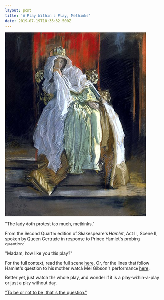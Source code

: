 ```yaml
---
layout: post
title: 'A Play Within a Play, Methinks'
date: 2019-07-19T18:35:32.500Z
---
```

![](/assets/uploads/459px-abbey_-_the_queen_in_hamlet.jpg)

"The lady doth protest too much, methinks."

From the Second Quartro edition of Shakespeare's _Hamlet_, Act III, Scene II, spoken by Queen Gertrude in response to Prince Hamlet's probing question:

"Madam, how like you this play?"

For the full context, read the full scene [here](http://shakespeare.mit.edu/hamlet/hamlet.3.2.html). Or, for the lines that follow Hamlet's question to his mother watch Mel Gibson's performance [here](https://www.youtube.com/watch?v=KOGjVUa_iIE). 

Better yet, just watch the whole play, and wonder if it is a play-within-a-play or just a play without day.

["To be or not to be, that is the question."](https://www.youtube.com/watch?v=Vf2TpWsPvgI)
